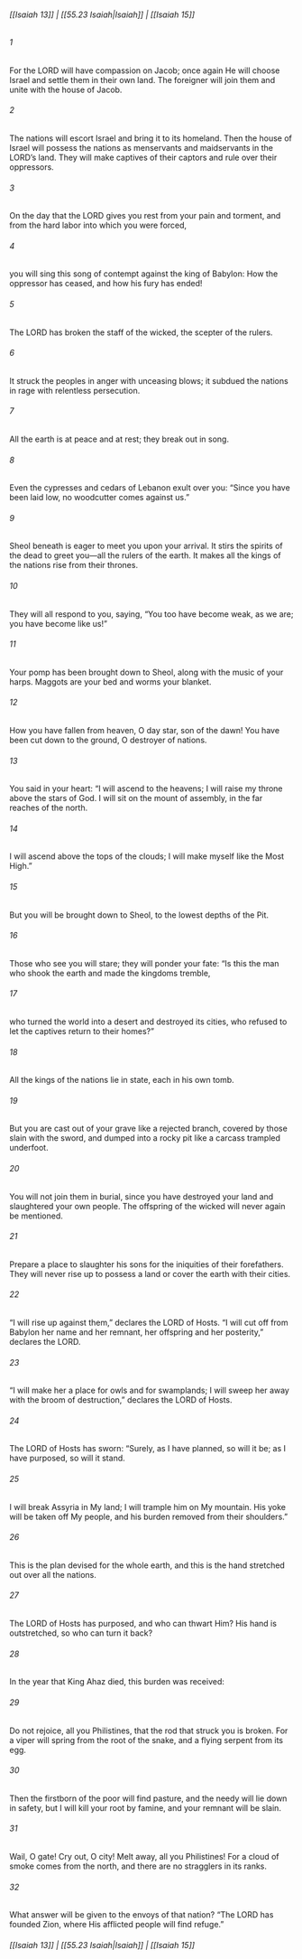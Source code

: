 
###### [[Isaiah 13]] | [[55.23 Isaiah|Isaiah]] | [[Isaiah 15]]

###### 1
For the LORD will have compassion on Jacob; once again He will choose Israel and settle them in their own land. The foreigner will join them and unite with the house of Jacob.
###### 2
The nations will escort Israel and bring it to its homeland. Then the house of Israel will possess the nations as menservants and maidservants in the LORD’s land. They will make captives of their captors and rule over their oppressors.
###### 3
On the day that the LORD gives you rest from your pain and torment, and from the hard labor into which you were forced,
###### 4
you will sing this song of contempt against the king of Babylon: How the oppressor has ceased, and how his fury has ended!
###### 5
The LORD has broken the staff of the wicked, the scepter of the rulers.
###### 6
It struck the peoples in anger with unceasing blows; it subdued the nations in rage with relentless persecution.
###### 7
All the earth is at peace and at rest; they break out in song.
###### 8
Even the cypresses and cedars of Lebanon exult over you: “Since you have been laid low, no woodcutter comes against us.”
###### 9
Sheol beneath is eager to meet you upon your arrival. It stirs the spirits of the dead to greet you—all the rulers of the earth. It makes all the kings of the nations rise from their thrones.
###### 10
They will all respond to you, saying, “You too have become weak, as we are; you have become like us!”
###### 11
Your pomp has been brought down to Sheol, along with the music of your harps. Maggots are your bed and worms your blanket.
###### 12
How you have fallen from heaven, O day star, son of the dawn! You have been cut down to the ground, O destroyer of nations.
###### 13
You said in your heart: “I will ascend to the heavens; I will raise my throne above the stars of God. I will sit on the mount of assembly, in the far reaches of the north.
###### 14
I will ascend above the tops of the clouds; I will make myself like the Most High.”
###### 15
But you will be brought down to Sheol, to the lowest depths of the Pit.
###### 16
Those who see you will stare; they will ponder your fate: “Is this the man who shook the earth and made the kingdoms tremble,
###### 17
who turned the world into a desert and destroyed its cities, who refused to let the captives return to their homes?”
###### 18
All the kings of the nations lie in state, each in his own tomb.
###### 19
But you are cast out of your grave like a rejected branch, covered by those slain with the sword, and dumped into a rocky pit like a carcass trampled underfoot.
###### 20
You will not join them in burial, since you have destroyed your land and slaughtered your own people. The offspring of the wicked will never again be mentioned.
###### 21
Prepare a place to slaughter his sons for the iniquities of their forefathers. They will never rise up to possess a land or cover the earth with their cities.
###### 22
“I will rise up against them,” declares the LORD of Hosts. “I will cut off from Babylon her name and her remnant, her offspring and her posterity,” declares the LORD.
###### 23
“I will make her a place for owls and for swamplands; I will sweep her away with the broom of destruction,” declares the LORD of Hosts.
###### 24
The LORD of Hosts has sworn: “Surely, as I have planned, so will it be; as I have purposed, so will it stand.
###### 25
I will break Assyria in My land; I will trample him on My mountain. His yoke will be taken off My people, and his burden removed from their shoulders.”
###### 26
This is the plan devised for the whole earth, and this is the hand stretched out over all the nations.
###### 27
The LORD of Hosts has purposed, and who can thwart Him? His hand is outstretched, so who can turn it back?
###### 28
In the year that King Ahaz died, this burden was received:
###### 29
Do not rejoice, all you Philistines, that the rod that struck you is broken. For a viper will spring from the root of the snake, and a flying serpent from its egg.
###### 30
Then the firstborn of the poor will find pasture, and the needy will lie down in safety, but I will kill your root by famine, and your remnant will be slain.
###### 31
Wail, O gate! Cry out, O city! Melt away, all you Philistines! For a cloud of smoke comes from the north, and there are no stragglers in its ranks.
###### 32
What answer will be given to the envoys of that nation? “The LORD has founded Zion, where His afflicted people will find refuge.”

###### [[Isaiah 13]] | [[55.23 Isaiah|Isaiah]] | [[Isaiah 15]]
